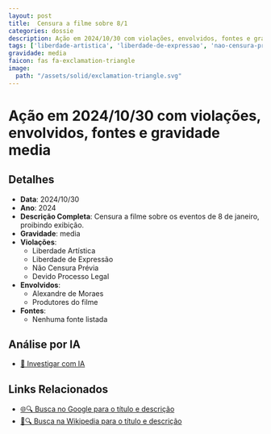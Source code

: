 ```yaml
---
layout: post
title:  Censura a filme sobre 8/1
categories: dossie
description: Ação em 2024/10/30 com violações, envolvidos, fontes e gravidade media
tags: ['liberdade-artistica', 'liberdade-de-expressao', 'nao-censura-previa', 'devido-processo-legal', 'alexandre-de-moraes', 'produtores-do-filme', 'gravidade-media']
gravidade: media
faicon: fas fa-exclamation-triangle
image:
  path: "/assets/solid/exclamation-triangle.svg"
---
```


# Ação em 2024/10/30 com violações, envolvidos, fontes e gravidade media

## Detalhes
- **Data**: 2024/10/30
- **Ano**: 2024
- **Descrição Completa**: Censura a filme sobre os eventos de 8 de janeiro, proibindo exibição.
- **Gravidade**: media <i class="fas fas fa-exclamation-triangle fa-2x"></i>
- **Violações**:
  - Liberdade Artística
  - Liberdade de Expressão
  - Não Censura Prévia
  - Devido Processo Legal
- **Envolvidos**:
  - Alexandre de Moraes
  - Produtores do filme
- **Fontes**:
  - Nenhuma fonte listada

## Análise por IA
- [🤖 Investigar com IA](https://www.perplexity.ai/search?q=%22Alexandre%20de%20Moraes%22%20Censura%20a%20filme%20sobre%208/1%20Censura%20a%20filme%20sobre%20os%20eventos%20de%208%20de%20janeiro%2C%20proibindo%20exibi%C3%A7%C3%A3o.%20Liberdade%20Art%C3%ADstica%20Liberdade%20de%20Express%C3%A3o%20N%C3%A3o%20Censura%20Pr%C3%A9via%20Devido%20Processo%20Legal%202024%20gravidade%20media)

## Links Relacionados
- [🌐🔍 Busca no Google para o título e descrição](https://www.google.com/search?q=%22Alexandre%20de%20Moraes%22%20Censura%20a%20filme%20sobre%208/1%20Censura%20a%20filme%20sobre%20os%20eventos%20de%208%20de%20janeiro%2C%20proibindo%20exibi%C3%A7%C3%A3o.%20Liberdade%20Art%C3%ADstica%20Liberdade%20de%20Express%C3%A3o%20N%C3%A3o%20Censura%20Pr%C3%A9via%20Devido%20Processo%20Legal%202024%20gravidade%20media)
- [📖🔍 Busca na Wikipedia para o título e descrição](https://pt.wikipedia.org/w/index.php?search=%22Alexandre%20de%20Moraes%22%20Censura%20a%20filme%20sobre%208/1%20Censura%20a%20filme%20sobre%20os%20eventos%20de%208%20de%20janeiro%2C%20proibindo%20exibi%C3%A7%C3%A3o.%20Liberdade%20Art%C3%ADstica%20Liberdade%20de%20Express%C3%A3o%20N%C3%A3o%20Censura%20Pr%C3%A9via%20Devido%20Processo%20Legal%202024%20gravidade%20media)

